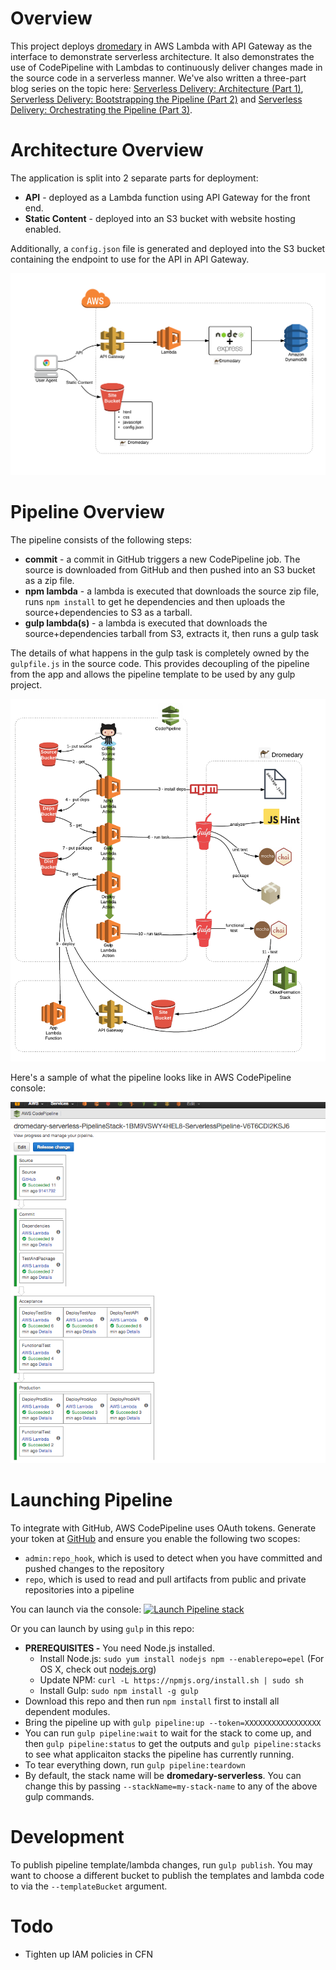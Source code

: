 # Overview
This project deploys [dromedary](https://github.com/stelligent/dromedary) in AWS Lambda with API Gateway as the interface to demonstrate serverless architecture. It also demonstrates the use of CodePipeline with Lambdas to continuously deliver changes made in the source code in a serverless manner. We've also written a three-part blog series on the topic here: [Serverless Delivery: Architecture (Part 1)](http://www.stelligent.com/agile/serverless-delivery-architecture-part-1/), [Serverless Delivery: Bootstrapping the Pipeline (Part 2)](http://www.stelligent.com/agile/serverless-delivery-bootstrapping-the-pipeline-part-2/) and [Serverless Delivery: Orchestrating the Pipeline (Part 3)](http://www.stelligent.com/agile/serverless-delivery-orchestrating-the-pipeline-part-3/).

# Architecture Overview
The application is split into 2 separate parts for deployment:

* **API** - deployed as a Lambda function using API Gateway for the front end.
* **Static Content** - deployed into an S3 bucket with website hosting enabled.

Additionally, a `config.json` file is generated and deployed into the S3 bucket containing the endpoint to use for the API in API Gateway.

![app-overview](docs/app-overview.png)

# Pipeline Overview
The pipeline consists of the following steps:

* **commit** - a commit in GitHub triggers a new CodePipeline job. The source is downloaded from GitHub and then pushed into an S3 bucket as a zip file.
* **npm lambda** - a lambda is executed that downloads the source zip file, runs `npm install` to get he dependencies and then uploads the source+dependencies to S3 as a tarball.
* **gulp lambda(s)** - a lambda is executed that downloads the source+dependencies tarball from S3, extracts it, then runs a gulp task

The details of what happens in the gulp task is completely owned by the `gulpfile.js` in the source code.  This provides decoupling of the pipeline from the app and allows the pipeline template to be used by any gulp project.

![pipeline-overview](docs/pipeline-overview.png)

Here's a sample of what the pipeline looks like in AWS CodePipeline console:

![pipeline-example](docs/codepipeline.png)


# Launching Pipeline

To integrate with GitHub, AWS CodePipeline uses OAuth tokens.  Generate your token at [GitHub](https://github.com/settings/tokens) and ensure you enable the following two scopes:
* `admin:repo_hook`, which is used to detect when you have committed and pushed changes to the repository
* `repo`, which is used to read and pull artifacts from public and private repositories into a pipeline

You can launch via the console: [![Launch Pipeline stack](https://s3.amazonaws.com/stelligent-training-public/public/cloudformation-launch-stack.png)](https://console.aws.amazon.com/cloudformation/home?region=us-west-2#cstack=sn~dromedary-serverless|turl~https://s3.amazonaws.com/stelligent-public/cloudformation-templates/github/labs/serverless-pipeline/master.json)

Or you can launch by using `gulp` in this repo:

* **PREREQUISITES -** You need Node.js installed.
  * Install Node.js: `sudo yum install nodejs npm --enablerepo=epel` (For OS X, check out [nodejs.org](https://nodejs.org/en/download/))
  * Update NPM: `curl -L https://npmjs.org/install.sh | sudo sh`
  * Install Gulp: `sudo npm install -g gulp`
* Download this repo and then run `npm install` first to install all dependent modules.
* Bring the pipeline up with `gulp pipeline:up --token=XXXXXXXXXXXXXXXXX`
* You can run `gulp pipeline:wait` to wait for the stack to come up, and then `gulp pipeline:status` to get the outputs and `gulp pipeline:stacks` to see what applicaiton stacks the pipeline has currently running.
* To tear everything down, run `gulp pipeline:teardown`
* By default, the stack name will be **dromedary-serverless**.  You can change this by passing `--stackName=my-stack-name` to any of the above gulp commands.

# Development
To publish pipeline template/lambda changes, run `gulp publish`.  You may want to choose a different bucket to publish the templates and lambda code to via the `--templateBucket` argument.

# Todo
* Tighten up IAM policies in CFN
